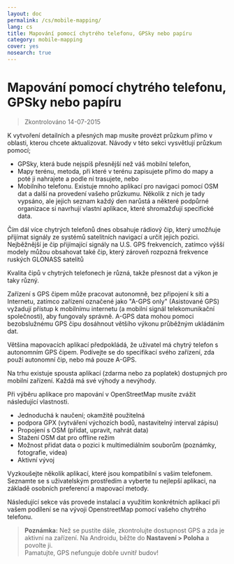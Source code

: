 ```yaml
---
layout: doc
permalink: /cs/mobile-mapping/
lang: cs
title: Mapování pomocí chytrého telefonu, GPSky nebo papíru
category: mobile-mapping
cover: yes
nosearch: true
---
```


Mapování pomocí chytrého telefonu, GPSky nebo papíru
=============================

> Zkontrolováno 14-07-2015  

K vytvoření detailních a přesných map musíte provézt průzkum přímo v oblasti, kterou chcete aktualizovat. Návody v této sekci vysvětlují průzkum pomocí;  

- GPSky, která bude nejspíš přesnější než váš mobilní telefon,  
- Mapy terénu, metoda, při které v terénu zapisujete přímo do mapy a poté ji nahrajete a podle ní trasujete, nebo  
- Mobilního telefonu. Existuje mnoho aplikací pro navigaci pomocí OSM dat a další na provedení vašeho průzkumu. Několik z nich je tady vypsáno, ale jejich seznam každý den narůstá a některé podpůrné organizace si navrhují vlastní aplikace, které shromažďují specifické data.  

Čím dál více chytrých telefonů dnes obsahuje rádiový čip, který umožňuje přijímat signály ze systémů satelitních navigací a určit jejich pozici. Nejběžnější je čip přijímající signály na U.S. GPS frekvencích, zatímco výšší modely můžou obsahovat také čip, který zároveň rozpozná frekvence ruských GLONASS satelitů  

Kvalita čipů v chytrých telefonech je různá, takže přesnost dat a výkon je taky různý.  

Zařízení s GPS čipem může pracovat autonomně, bez připojení k síti a Internetu, zatímco zařízení označené jako "A-GPS only" (Asistované GPS) vyžadují přístup k mobilnímu internetu (a mobilní signál telekomunikační společnosti), aby fungovaly správně. A-GPS data mohou pomoci bezobslužnému GPS čipu dosáhnout většího výkonu průběžným ukládáním dat.  

Většina mapovacích aplikací předpokládá, že uživatel má chytrý telefon s autonomním GPS čipem. Podívejte se do specifikací svého zařízení, zda použí autonomní čip, nebo má pouze A-GPS.  

Na trhu existuje spousta aplikací (zdarma nebo za poplatek) dostupných pro mobilní zařízení. Každá má své výhody a nevýhody.  

Při výběru aplikace pro mapování v OpenStreetMap musíte zvážit následující vlastnosti.  

- Jednoduchá k naučení; okamžitě použitelná  
- podpora GPX (vytváření výchozích bodů, nastavitelný interval zápisu)  
- Propojení s OSM (přidat, upravit, nahrát data)  
- Stažení OSM dat pro offline režim  
- Možnost přidat data o pozici k multimediálním souborům (poznámky, fotografie, videa)  
- Aktivní vývoj  

Vyzkoušejte několik aplikací, které jsou kompatibilní s vašim telefonem. Seznamte se s uživatelským prostředím a vyberte tu nejlepší aplikaci, na základě osobních preferencí a mapovací metody.

<!-- Commenting for now since tables doesn't look very nice!

Doporučené aplikace pro chytré telefony / PDA
-----------------------------------------------------

| Aplikace      | Využití  | Android  | Blackberry | iOS     | Windows |
| ---------------- | :----: | :------: | :--------: | :-----: | :-----: |
| Geopaparazzi     | m      | O        |            |         |         |
| GPS Essentials   | m      | O        |            |         |         |
| MapZen           | m:p    | O        |            | O       |         |
| Open GPS Tracker | m      | O        |            |         |         |
| OruxMaps         | m      | O        |            |         |         |
| OSMAnd           | m:n:p  | O        | O          | D       |         |
| OSMTracker       | m      | O        |            |         | O       |
| Vespucci         | m:f    | O        |            |         |         |

O - dostupné, D - ve vývoji, m - mapování, n - navigace, p - POI editor (POI - points of interest, překl. body zájmu), f - plný editor

 -->

Následující sekce vás provede instalací a využitím konkrétních aplikací při vašem podílení se na vývoji OpenstreetMap pomocí vašeho chytrého telefonu.

> **Poznámka:** Než se pustíte dále, zkontrolujte dostupnost GPS a zda je aktivní na zařízení. Na Androidu, běžte do **Nastavení \> Poloha** a povolte ji.  
> Pamatujte, GPS nefunguje dobře uvnitř budov!
